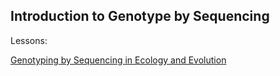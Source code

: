 ## Introduction to Genotype by Sequencing


Lessons:

[Genotyping by Sequencing in Ecology and Evolution](https://github.com/ldutoit/2020-spring-school-GBS/blob/master/index.md)
